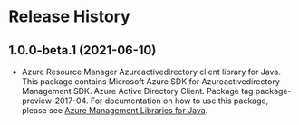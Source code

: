 # Release History

## 1.0.0-beta.1 (2021-06-10)

- Azure Resource Manager Azureactivedirectory client library for Java. This package contains Microsoft Azure SDK for Azureactivedirectory Management SDK. Azure Active Directory Client. Package tag package-preview-2017-04. For documentation on how to use this package, please see [Azure Management Libraries for Java](https://aka.ms/azsdk/java/mgmt).
